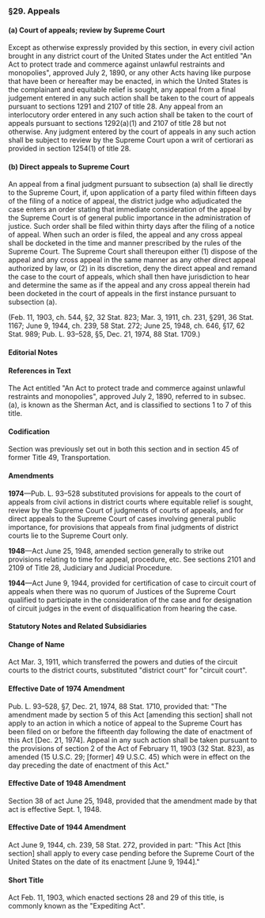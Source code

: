 ### §29. Appeals ###

#### (a) Court of appeals; review by Supreme Court ####

Except as otherwise expressly provided by this section, in every civil action brought in any district court of the United States under the Act entitled "An Act to protect trade and commerce against unlawful restraints and monopolies", approved July 2, 1890, or any other Acts having like purpose that have been or hereafter may be enacted, in which the United States is the complainant and equitable relief is sought, any appeal from a final judgement entered in any such action shall be taken to the court of appeals pursuant to sections 1291 and 2107 of title 28. Any appeal from an interlocutory order entered in any such action shall be taken to the court of appeals pursuant to sections 1292(a)(1) and 2107 of title 28 but not otherwise. Any judgment entered by the court of appeals in any such action shall be subject to review by the Supreme Court upon a writ of certiorari as provided in section 1254(1) of title 28.

#### (b) Direct appeals to Supreme Court ####

An appeal from a final judgment pursuant to subsection (a) shall lie directly to the Supreme Court, if, upon application of a party filed within fifteen days of the filing of a notice of appeal, the district judge who adjudicated the case enters an order stating that immediate consideration of the appeal by the Supreme Court is of general public importance in the administration of justice. Such order shall be filed within thirty days after the filing of a notice of appeal. When such an order is filed, the appeal and any cross appeal shall be docketed in the time and manner prescribed by the rules of the Supreme Court. The Supreme Court shall thereupon either (1) dispose of the appeal and any cross appeal in the same manner as any other direct appeal authorized by law, or (2) in its discretion, deny the direct appeal and remand the case to the court of appeals, which shall then have jurisdiction to hear and determine the same as if the appeal and any cross appeal therein had been docketed in the court of appeals in the first instance pursuant to subsection (a).

(Feb. 11, 1903, ch. 544, §2, 32 Stat. 823; Mar. 3, 1911, ch. 231, §291, 36 Stat. 1167; June 9, 1944, ch. 239, 58 Stat. 272; June 25, 1948, ch. 646, §17, 62 Stat. 989; Pub. L. 93–528, §5, Dec. 21, 1974, 88 Stat. 1709.)

#### **Editorial Notes** ####

#### References in Text ####

The Act entitled "An Act to protect trade and commerce against unlawful restraints and monopolies", approved July 2, 1890, referred to in subsec. (a), is known as the Sherman Act, and is classified to sections 1 to 7 of this title.

#### Codification ####

Section was previously set out in both this section and in section 45 of former Title 49, Transportation.

#### Amendments ####

**1974**—Pub. L. 93–528 substituted provisions for appeals to the court of appeals from civil actions in district courts where equitable relief is sought, review by the Supreme Court of judgments of courts of appeals, and for direct appeals to the Supreme Court of cases involving general public importance, for provisions that appeals from final judgments of district courts lie to the Supreme Court only.

**1948**—Act June 25, 1948, amended section generally to strike out provisions relating to time for appeal, procedure, etc. See sections 2101 and 2109 of Title 28, Judiciary and Judicial Procedure.

**1944**—Act June 9, 1944, provided for certification of case to circuit court of appeals when there was no quorum of Justices of the Supreme Court qualified to participate in the consideration of the case and for designation of circuit judges in the event of disqualification from hearing the case.

#### **Statutory Notes and Related Subsidiaries** ####

#### Change of Name ####

Act Mar. 3, 1911, which transferred the powers and duties of the circuit courts to the district courts, substituted "district court" for "circuit court".

#### Effective Date of 1974 Amendment ####

Pub. L. 93–528, §7, Dec. 21, 1974, 88 Stat. 1710, provided that: "The amendment made by section 5 of this Act [amending this section] shall not apply to an action in which a notice of appeal to the Supreme Court has been filed on or before the fifteenth day following the date of enactment of this Act [Dec. 21, 1974]. Appeal in any such action shall be taken pursuant to the provisions of section 2 of the Act of February 11, 1903 (32 Stat. 823), as amended (15 U.S.C. 29; [former] 49 U.S.C. 45) which were in effect on the day preceding the date of enactment of this Act."

#### Effective Date of 1948 Amendment ####

Section 38 of act June 25, 1948, provided that the amendment made by that act is effective Sept. 1, 1948.

#### Effective Date of 1944 Amendment ####

Act June 9, 1944, ch. 239, 58 Stat. 272, provided in part: "This Act [this section] shall apply to every case pending before the Supreme Court of the United States on the date of its enactment [June 9, 1944]."

#### Short Title ####

Act Feb. 11, 1903, which enacted sections 28 and 29 of this title, is commonly known as the "Expediting Act".